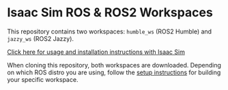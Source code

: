 # Isaac Sim ROS & ROS2 Workspaces

This repository contains two workspaces: `humble_ws` (ROS2 Humble) and `jazzy_ws` (ROS2 Jazzy). 

[Click here for usage and installation instructions with Isaac Sim](https://docs.isaacsim.omniverse.nvidia.com/5.1.0/index.html)

When cloning this repository, both workspaces are downloaded. Depending on which ROS distro you are using, follow the [setup instructions](https://docs.isaacsim.omniverse.nvidia.com/5.1.0/installation/install_ros.html#setting-up-workspaces) for building your specific workspace.